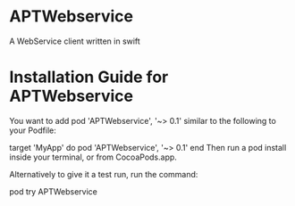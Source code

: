 # APTWebservice
A WebService client written in swift

# Installation Guide for APTWebservice
You want to add pod 'APTWebservice', '~> 0.1' similar to the following to your Podfile:

target 'MyApp' do
  pod 'APTWebservice', '~> 0.1'
end
Then run a pod install inside your terminal, or from CocoaPods.app.

Alternatively to give it a test run, run the command:

pod try APTWebservice
